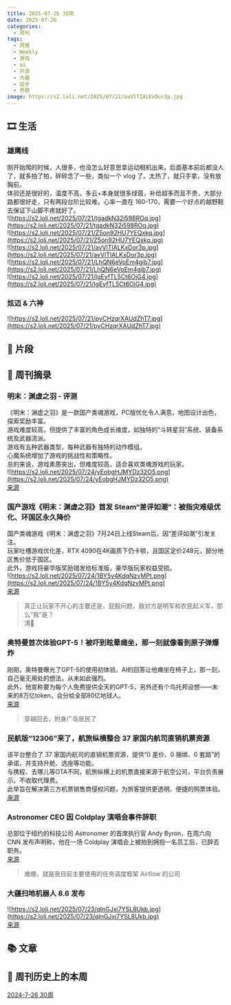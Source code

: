 ```yaml
---
title: 2025-07-26 30周
date: 2025-07-26
categories:
  - 周刊
tags:
  - 周报
  - Weekly
  - 游戏
  - ai
  - 开源
  - 大疆
  - 徒步
  - 奇葩
image: https://s2.loli.net/2025/07/21/avVlTIALKxDor3p.jpg
---
```

## 🎞️ 生活
### 雄鹰线
刚开始爬的时候，人很多，也没怎么好意思拿运动相机出来，后面基本前后都没人了，就多拍了拍，碎碎念了一些，类似一个 vlog 了。太热了，就只手拿，没有放胸前。  
体验还是很好的，温度不高，多云+本身就很多绿茵，补给超多而且不贵，大部分路都很好走，只有两段台阶比较难，心率一直在 160-170，需要一个好点的越野鞋去保证下山脚不疼就好了。  
![https://s2.loli.net/2025/07/21/tgadkN32i598ROq.jpg](https://s2.loli.net/2025/07/21/tgadkN32i598ROq.jpg)  
![https://s2.loli.net/2025/07/21/Z5on92HU7YEQxkq.jpg](https://s2.loli.net/2025/07/21/Z5on92HU7YEQxkq.jpg)  
![https://s2.loli.net/2025/07/21/avVlTIALKxDor3p.jpg](https://s2.loli.net/2025/07/21/avVlTIALKxDor3p.jpg)  
![https://s2.loli.net/2025/07/21/LhQN6eVoEm4gib7.jpg](https://s2.loli.net/2025/07/21/LhQN6eVoEm4gib7.jpg)  
![https://s2.loli.net/2025/07/21/IgEyfTL5Ct6OjG4.jpg](https://s2.loli.net/2025/07/21/IgEyfTL5Ct6OjG4.jpg)

### 炫迈 & 六神
![https://s2.loli.net/2025/07/21/pyCHzqrXAUdZhT7.jpg](https://s2.loli.net/2025/07/21/pyCHzqrXAUdZhT7.jpg)

## 💭 片段


## 📰 周刊摘录
### 明末：渊虚之羽 - 评测
《明末：渊虚之羽》是一款国产类魂游戏，PC版优化令人满意，地图设计出色，探索奖励丰富。  
游戏难度较高，但提供了丰富的角色成长维度，如独特的“斗转星羽”系统、装备系统及武器流派。  
游戏有五种武器类型，每种武器有独特的动作模组。  
心魔系统增加了游戏的挑战性和策略性。  
总的来说，游戏素质突出，但难度较高，适合喜欢类魂游戏的玩家。  
![https://s2.loli.net/2025/07/24/yEobgHJMYDz32O5.png](https://s2.loli.net/2025/07/24/yEobgHJMYDz32O5.png)  
[来源](https://www.ign.com.cn/wuchangff/55272/review/ming-mo-yuan-xu-zhi-yu-ping-ce-9-fen-ign-zhong-guo)

### 国产游戏《明末：渊虚之羽》首发 Steam“差评如潮”：被指灾难级优化、环国区永久降价
国产类魂游戏《明末：渊虚之羽》7月24日上线Steam后，因“差评如潮”引发关注。  
玩家吐槽游戏优化差，RTX 4090在4K画质下仍卡顿，且国区定价248元，部分地区售价低于国区。  
此外，游戏将豪华版奖励错发给标准版，豪华版玩家权益受损。  
![https://s2.loli.net/2025/07/24/1BY5y4KdqNzvMPt.png](https://s2.loli.net/2025/07/24/1BY5y4KdqNzvMPt.png)  
[来源](https://www.ithome.com/0/870/430.htm)
> 真正让玩家不开心的主要还是，屁股问题，敌对方是明军和农民起义军，那么“我”是？  
清🐶

### 奥特曼首次体验GPT-5！被吓到眩晕瘫坐，那一刻就像看到原子弹爆炸
刚刚，奥特曼曝光了GPT-5的使用初体验。AI的回答让他瘫坐在椅子上，那一刻，自己毫无用处的想法，从未如此强烈。  
此外，他宣称要为每个人免费提供全天的GPT-5，另外还有个乌托邦设想——未来的8万亿token，会分给全部80亿地球人。  
[来源](https://mp.weixin.qq.com/s/W2CEoudADgwVcGGVTRTeGg)
> 穿越回去，附身广岛居民了

### 民航版“12306”来了，航旅纵横整合 37 家国内航司直销机票资源
该平台整合了 37 家国内航司的直销机票资源，提供“0 差价、0 捆绑、0 套路”的承诺，并支持升舱、选座等功能。  
与携程、去哪儿等OTA不同，航旅纵横上的机票直接来源于航空公司，平台负责展示，不收取代理费。  
此举旨在解决第三方机票销售商侵权问题，为旅客提供更透明、便捷的购票体验。  
[来源](https://www.ithome.com/0/869/523.htm)

### Astronomer CEO 因 Coldplay 演唱会事件辞职
总部位于纽约的科技公司 Astronomer 的首席执行官 Andy Byron，在周六向 CNN 发布声明称，他在一场 Coldplay 演唱会上被拍到拥抱一名员工后，已辞去职务。  
[来源](https://edition.cnn.com/2025/07/19/business/andy-byron-astronomer-ceo-resigns)
> 难绷，就是我目前主要使用的任务调度框架 Airflow 的公司

### 大疆扫地机器人 8.6 发布
![https://s2.loli.net/2025/07/23/qlnGJxi7YSL8Ukb.jpg](https://s2.loli.net/2025/07/23/qlnGJxi7YSL8Ukb.jpg)  
[来源](https://mp.weixin.qq.com/s/N1zCwWY-ZWxHTM---0Dvvg)

## 📚 文章


## 📜 周刊历史上的本周
[2024-7-26 30周](https://2han99siegward.github.io/posts/2024W30/)
